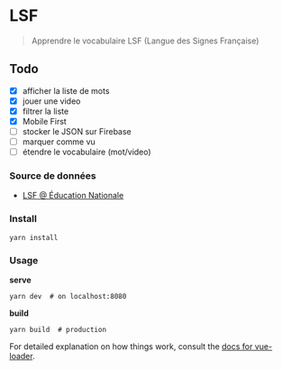 # LSF

> Apprendre le vocabulaire LSF (Langue des Signes Française)

## Todo

* [x] afficher la liste de mots
* [x] jouer une video
* [x] filtrer la liste
* [x] Mobile First
* [ ] stocker le JSON sur Firebase
* [ ] marquer comme vu
* [ ] étendre le vocabulaire (mot/video)

### Source de données

* [LSF @ Éducation Nationale](http://lsf.education.fr/index.php?page=recherche_alphabetique)


### Install

    yarn install

### Usage

**serve**

    yarn dev  # on localhost:8080

**build**

    yarn build  # production


For detailed explanation on how things work, consult the [docs for vue-loader](http://vuejs.github.io/vue-loader).
